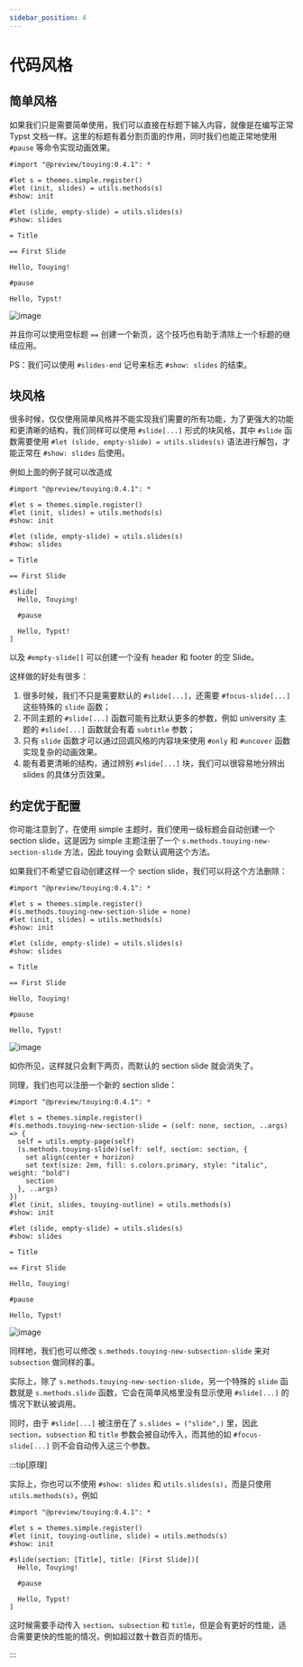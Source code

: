 ```yaml
---
sidebar_position: 4
---
```


# 代码风格

## 简单风格

如果我们只是需要简单使用，我们可以直接在标题下输入内容，就像是在编写正常 Typst 文档一样。这里的标题有着分割页面的作用，同时我们也能正常地使用 `#pause` 等命令实现动画效果。

```typst
#import "@preview/touying:0.4.1": *

#let s = themes.simple.register()
#let (init, slides) = utils.methods(s)
#show: init

#let (slide, empty-slide) = utils.slides(s)
#show: slides

= Title

== First Slide

Hello, Touying!

#pause

Hello, Typst!
```

![image](https://github.com/touying-typ/touying/assets/34951714/f5bdbf8f-7bf9-45fd-9923-0fa5d66450b2)

并且你可以使用空标题 `==` 创建一个新页，这个技巧也有助于清除上一个标题的继续应用。

PS：我们可以使用 `#slides-end` 记号来标志 `#show: slides` 的结束。


## 块风格

很多时候，仅仅使用简单风格并不能实现我们需要的所有功能，为了更强大的功能和更清晰的结构，我们同样可以使用 `#slide[...]` 形式的块风格，其中 `#slide` 函数需要使用 `#let (slide, empty-slide) = utils.slides(s)` 语法进行解包，才能正常在 `#show: slides` 后使用。

例如上面的例子就可以改造成

```typst
#import "@preview/touying:0.4.1": *

#let s = themes.simple.register()
#let (init, slides) = utils.methods(s)
#show: init

#let (slide, empty-slide) = utils.slides(s)
#show: slides

= Title

== First Slide

#slide[
  Hello, Touying!

  #pause

  Hello, Typst!
]
```

以及 `#empty-slide[]` 可以创建一个没有 header 和 footer 的空 Slide。

这样做的好处有很多：

1. 很多时候，我们不只是需要默认的 `#slide[...]`，还需要 `#focus-slide[...]` 这些特殊的 `slide` 函数；
2. 不同主题的 `#slide[...]` 函数可能有比默认更多的参数，例如 university 主题的 `#slide[...]` 函数就会有着 `subtitle` 参数；
3. 只有 `slide` 函数才可以通过回调风格的内容块来使用 `#only` 和 `#uncover` 函数实现复杂的动画效果。
4. 能有着更清晰的结构，通过辨别 `#slide[...]` 块，我们可以很容易地分辨出 slides 的具体分页效果。


## 约定优于配置

你可能注意到了，在使用 simple 主题时，我们使用一级标题会自动创建一个 section slide，这是因为 simple 主题注册了一个 `s.methods.touying-new-section-slide` 方法，因此 touying 会默认调用这个方法。

如果我们不希望它自动创建这样一个 section slide，我们可以将这个方法删除：

```typst
#import "@preview/touying:0.4.1": *

#let s = themes.simple.register()
#(s.methods.touying-new-section-slide = none)
#let (init, slides) = utils.methods(s)
#show: init

#let (slide, empty-slide) = utils.slides(s)
#show: slides

= Title

== First Slide

Hello, Touying!

#pause

Hello, Typst!
```

![image](https://github.com/touying-typ/touying/assets/34951714/17a89a59-9491-4e1f-95c0-09a22105ab35)

如你所见，这样就只会剩下两页，而默认的 section slide 就会消失了。

同理，我们也可以注册一个新的 section slide：

```typst
#import "@preview/touying:0.4.1": *

#let s = themes.simple.register()
#(s.methods.touying-new-section-slide = (self: none, section, ..args) => {
  self = utils.empty-page(self)
  (s.methods.touying-slide)(self: self, section: section, {
    set align(center + horizon)
    set text(size: 2em, fill: s.colors.primary, style: "italic", weight: "bold")
    section
  }, ..args)
})
#let (init, slides, touying-outline) = utils.methods(s)
#show: init

#let (slide, empty-slide) = utils.slides(s)
#show: slides

= Title

== First Slide

Hello, Touying!

#pause

Hello, Typst!
```

![image](https://github.com/touying-typ/touying/assets/34951714/5305efda-0cd4-42eb-9f2e-89abc30b6ca2)

同样地，我们也可以修改 `s.methods.touying-new-subsection-slide` 来对 `subsection` 做同样的事。

实际上，除了 `s.methods.touying-new-section-slide`，另一个特殊的 `slide` 函数就是 `s.methods.slide` 函数，它会在简单风格里没有显示使用 `#slide[...]` 的情况下默认被调用。

同时，由于 `#slide[...]` 被注册在了 `s.slides = ("slide",)` 里，因此 `section`，`subsection` 和 `title` 参数会被自动传入，而其他的如 `#focus-slide[...]` 则不会自动传入这三个参数。

:::tip[原理]

实际上，你也可以不使用 `#show: slides` 和 `utils.slides(s)`，而是只使用 `utils.methods(s)`，例如

```typst
#import "@preview/touying:0.4.1": *

#let s = themes.simple.register()
#let (init, touying-outline, slide) = utils.methods(s)
#show: init

#slide(section: [Title], title: [First Slide])[
  Hello, Touying!

  #pause

  Hello, Typst!
]
```

这时候需要手动传入 `section`、`subsection` 和 `title`，但是会有更好的性能，适合需要更快的性能的情况，例如超过数十数百页的情形。

:::
